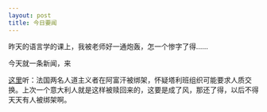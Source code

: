 ```yaml
---
layout: post
title: 今日要闻
---
```


昨天的语言学的课上，我被老师好一通炮轰，怎一个惨字了得……

今天就一条新闻，来

[这里](http://www.francaisblog.com.cn/node/560)听：法国两名人道主义者在阿富汗被绑架，怀疑塔利班组织可能要求人质交换。上次一个意大利人就是这样被赎回来的，这要是成了风，那还了得，以后不得天天有人被绑架啊。　
